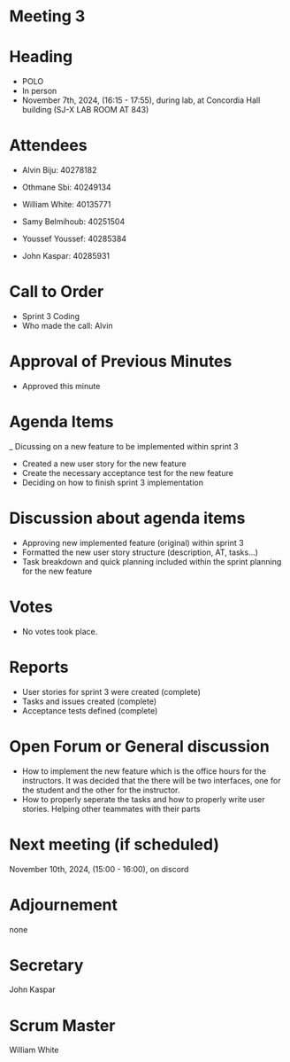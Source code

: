 # Meeting 3
# Heading

- POLO
- In person
- November 7th, 2024,  (16:15 - 17:55),  during lab, at Concordia Hall building (SJ-X LAB ROOM AT 843)
  
# Attendees

- Alvin Biju: 40278182

- Othmane Sbi: 40249134

- William White: 40135771

- Samy Belmihoub: 40251504

- Youssef Youssef: 40285384

- John Kaspar: 40285931

# Call to Order


- Sprint 3 Coding
- Who made the call: Alvin
  
# Approval of Previous Minutes

- Approved this minute
  
# Agenda Items

_ Dicussing on a new feature to be implemented within sprint 3
- Created a new user story for the new feature
- Create the necessary acceptance test for the new feature
- Deciding on how to finish sprint 3 implementation



# Discussion about agenda items

- Approving new implemented feature (original) within sprint 3
- Formatted the new user story structure (description, AT, tasks...)
- Task breakdown and quick planning included within the sprint planning for the new feature
  

  
# Votes

- No votes took place.
  
# Reports

- User stories for sprint 3 were created (complete)
- Tasks and issues created (complete)
- Acceptance tests defined (complete)
  
# Open Forum or General discussion

- How to implement the new feature which is the office hours for the instructors. It was decided that the there will be two interfaces, one for the student and the other for the instructor.
- How to properly seperate the tasks and how to properly write user stories. Helping other teammates with their parts
  
# Next meeting (if scheduled)

 November 10th, 2024,  (15:00 - 16:00), on discord

# Adjournement
none

# Secretary
John Kaspar

# Scrum Master
William White






